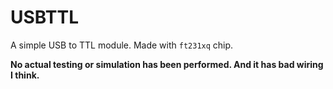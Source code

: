 # USBTTL
A simple USB to TTL module. Made with `ft231xq` chip.
   
**No actual testing or simulation has been performed. And it has bad wiring I think.**